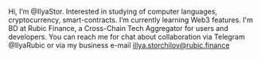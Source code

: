 Hi, I’m @IlyaStor.
Interested in studying of computer languages, cryptocurrency, smart-contracts.
I’m currently learning Web3 features.
I'm BD at Rubic Finance, a Cross-Chain Tech Aggregator for users and developers.
You can reach me for chat about collaboration via Telegram @IlyaRubic or via my business e-mail illya.storchilov@rubic.finance 

